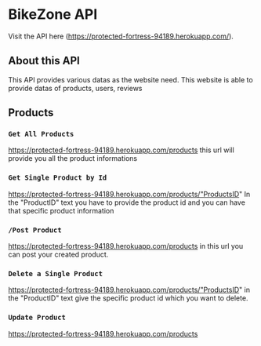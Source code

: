# BikeZone API

Visit the API here (https://protected-fortress-94189.herokuapp.com/).

## About this API
This API provides various datas as the website need. This website is able to provide datas of products, users, reviews   

## Products
### `Get All Products`
https://protected-fortress-94189.herokuapp.com/products this url will provide you all the product informations

### `Get Single Product by Id`
https://protected-fortress-94189.herokuapp.com/products/"ProductsID"
In the "ProductID" text you have to provide the product id and you can have that specific product information

### `/Post Product`
https://protected-fortress-94189.herokuapp.com/products in this url you can post your created product.

### `Delete a Single Product`
https://protected-fortress-94189.herokuapp.com/products/"ProductsID" in the "ProductID" text give the specific product id which you want to delete.

### `Update Product`
https://protected-fortress-94189.herokuapp.com/products 
